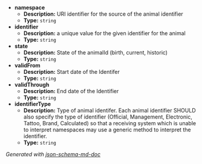  - <b id="#/properties/namespace">namespace</b>
	 - **Description:** URI identifier for the source of the animal identifier
	 - **Type:** `string`
 - <b id="#/properties/identifier">identifier</b>
	 - **Description:** a unique value for the given identifier for the animal
	 - **Type:** `string`
 - <b id="#/properties/state">state</b>
	 - **Description:** State of the animalId (birth, current, historic)
	 - **Type:** `string`
 - <b id="#/properties/validFrom">validFrom</b>
	 - **Description:** Start date of the Identifer
	 - **Type:** `string`
 - <b id="#/properties/validThrough">validThrough</b>
	 - **Description:** End date of the Identifier
	 - **Type:** `string`
 - <b id="#/properties/identifierType">identifierType</b>
	 - **Description:** Type of animal identifer. Each animal identifier SHOULD  also specify the type of identifier (Official, Management, Electronic, Tattoo, Brand, Calculated) so that a receiving system which is unable to interpret namespaces may use a generic method to interpret the identifier.
	 - **Type:** `string`

_Generated with [json-schema-md-doc](https://brianwendt.github.io/json-schema-md-doc/)_
